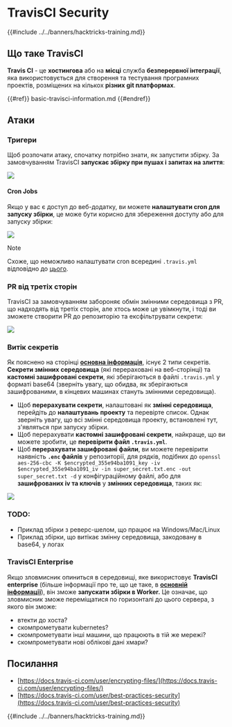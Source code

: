# TravisCI Security

{{#include ../../banners/hacktricks-training.md}}

## Що таке TravisCI

**Travis CI** - це **хостингова** або на **місці** служба **безперервної інтеграції**, яка використовується для створення та тестування програмних проектів, розміщених на кількох **різних git платформах**.

{{#ref}}
basic-travisci-information.md
{{#endref}}

## Атаки

### Тригери

Щоб розпочати атаку, спочатку потрібно знати, як запустити збірку. За замовчуванням TravisCI **запускає збірку при пушах і запитах на злиття**:

![](<../../images/image (145).png>)

#### Cron Jobs

Якщо у вас є доступ до веб-додатку, ви можете **налаштувати cron для запуску збірки**, це може бути корисно для збереження доступу або для запуску збірки:

![](<../../images/image (243).png>)

> [!NOTE]
> Схоже, що неможливо налаштувати cron всередині `.travis.yml` відповідно до [цього](https://github.com/travis-ci/travis-ci/issues/9162).

### PR від третіх сторін

TravisCI за замовчуванням забороняє обмін змінними середовища з PR, що надходять від третіх сторін, але хтось може це увімкнути, і тоді ви зможете створити PR до репозиторію та ексфільтрувати секрети:

![](<../../images/image (208).png>)

### Витік секретів

Як пояснено на сторінці [**основна інформація**](basic-travisci-information.md), існує 2 типи секретів. **Секрети змінних середовища** (які перераховані на веб-сторінці) та **кастомні зашифровані секрети**, які зберігаються в файлі `.travis.yml` у форматі base64 (зверніть увагу, що обидва, як зберігаються зашифрованими, в кінцевих машинах стануть змінними середовища).

- Щоб **перерахувати секрети**, налаштовані як **змінні середовища**, перейдіть до **налаштувань** **проекту** та перевірте список. Однак зверніть увагу, що всі змінні середовища проекту, встановлені тут, з'являться при запуску збірки.
- Щоб перерахувати **кастомні зашифровані секрети**, найкраще, що ви можете зробити, це **перевірити файл `.travis.yml`**.
- Щоб **перерахувати зашифровані файли**, ви можете перевірити наявність **`.enc` файлів** у репозиторії, для рядків, подібних до `openssl aes-256-cbc -K $encrypted_355e94ba1091_key -iv $encrypted_355e94ba1091_iv -in super_secret.txt.enc -out super_secret.txt -d` у конфігураційному файлі, або для **зашифрованих iv та ключів** у **змінних середовища**, таких як:

![](<../../images/image (81).png>)

### TODO:

- Приклад збірки з реверс-шелом, що працює на Windows/Mac/Linux
- Приклад збірки, що витікає змінну середовища, закодовану в base64, у логах

### TravisCI Enterprise

Якщо зловмисник опиниться в середовищі, яке використовує **TravisCI enterprise** (більше інформації про те, що це таке, в [**основній інформації**](basic-travisci-information.md#travisci-enterprise)), він зможе **запускати збірки в Worker.** Це означає, що зловмисник зможе переміщатися по горизонталі до цього сервера, з якого він зможе:

- втекти до хоста?
- скомпрометувати kubernetes?
- скомпрометувати інші машини, що працюють в тій же мережі?
- скомпрометувати нові облікові дані хмари?

## Посилання

- [https://docs.travis-ci.com/user/encrypting-files/](https://docs.travis-ci.com/user/encrypting-files/)
- [https://docs.travis-ci.com/user/best-practices-security](https://docs.travis-ci.com/user/best-practices-security)

{{#include ../../banners/hacktricks-training.md}}
